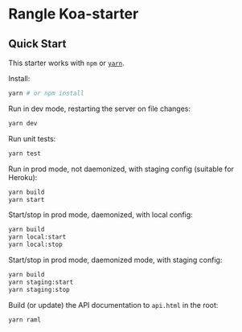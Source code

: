 # Rangle Koa-starter

## Quick Start

This starter works with `npm` or [`yarn`](http://yarnpkg.com).

Install:

```sh
yarn # or npm install
```

Run in dev mode, restarting the server on file changes:

```sh
yarn dev
```

Run unit tests:

```sh
yarn test
```

Run in prod mode, not daemonized, with staging config (suitable for Heroku):

```sh
yarn build
yarn start
```

Start/stop in prod mode, daemonized, with local config:

```sh
yarn build
yarn local:start
yarn local:stop
```

Start/stop in prod mode, daemonized mode, with staging config:

```sh
yarn build
yarn staging:start
yarn staging:stop
```

Build (or update) the API documentation to `api.html` in the root:

```sh
yarn raml
```



